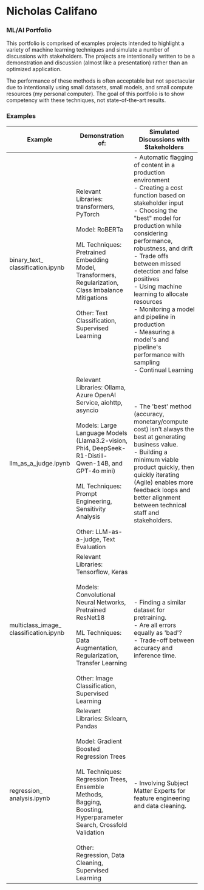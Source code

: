# Nicholas Califano
### ML/AI Portfolio

This portfolio is comprised of examples projects intended to highlight a variety of machine learning techniques and simulate a number of discussions with stakeholders. The projects are intentionally written to be a demonstration and discussion (almost like a presentation) rather than an optimized application.

The performance of these methods is often acceptable but not spectacular due to intentionally using small datasets, small models, and small compute resources (my personal computer). The goal of this portfolio is to show competency with these techniques, not state-of-the-art results. 

### Examples
| Example          | Demonstration of:                                   | Simulated Discussions with Stakeholders   |
|------------------|-----------------------------------------------------|-------------------------------------------|
| binary_text_<br />classification.ipynb | Relevant Libraries: transformers, PyTorch <br /><br /> Model: RoBERTa <br /><br /> ML Techniques: Pretrained Embedding Model, Transformers, Regularization, Class Imbalance Mitigations <br /><br /> Other: Text Classification, Supervised Learning | - Automatic flagging of content in a production environment <br /> - Creating a cost function based on stakeholder input <br /> - Choosing the "best" model for production while considering performance, robustness, and drift <br /> - Trade offs between missed detection and false positives <br /> - Using machine learning to allocate resources <br /> - Monitoring a model and pipeline in production <br /> - Measuring a model's and pipeline's performance with sampling <br /> - Continual Learning | 
| llm_as_a_judge.ipynb | Relevant Libraries: Ollama, Azure OpenAI Service, aiohttp, asyncio <br /><br /> Models: Large Language Models (Llama3.2-vision, Phi4, DeepSeek-R1-Distill-Qwen-14B, and GPT-4o mini) <br /><br /> ML Techniques: Prompt Engineering, Sensitivity Analysis <br /><br /> Other: LLM-as-a-judge, Text Evaluation | - The 'best' method (accuracy, monetary/compute cost) isn’t always the best at generating business value. <br /> - Building a minimum viable product quickly, then quickly iterating (Agile) enables more feedback loops and better alignment between technical staff and stakeholders. |
| multiclass_image_<br />classification.ipynb | Relevant Libraries: Tensorflow, Keras <br /><br /> Models: Convolutional Neural Networks, Pretrained ResNet18 <br /><br /> ML Techniques: Data Augmentation, Regularization, Transfer Learning <br /><br />  Other: Image Classification, Supervised Learning | - Finding a similar dataset for pretraining. <br /> - Are all errors equally as 'bad'? <br /> - Trade-off between accuracy and inference time. |
| regression_<br />analysis.ipynb | Relevant Libraries: Sklearn, Pandas <br /><br /> Model: Gradient Boosted Regression Trees <br /><br /> ML Techniques: Regression Trees, Ensemble Methods, Bagging, Boosting, Hyperparameter Search, Crossfold Validation <br /><br /> Other: Regression, Data Cleaning, Supervised Learning | - Involving Subject Matter Experts for feature engineering and data cleaning. |
